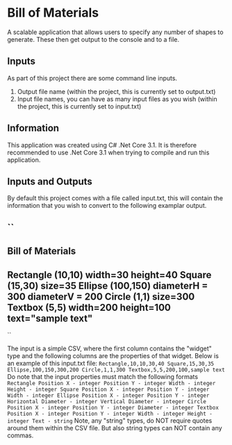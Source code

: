 # Bill of Materials
A scalable application that allows users to specify any number of shapes to generate. These then get output to the console and to a file.

## Inputs
As part of this project there are some command line inputs.
1. Output file name (within the project, this is currently set to output.txt)
2. Input file names, you can have as many input files as you wish (within the project, this is currently set to input.txt)

## Information
This application was created using C# .Net Core 3.1.
It is therefore recommended to use .Net Core 3.1 when trying to compile and run this application.

## Inputs and Outputs
By default this project comes with a file called input.txt, this will contain the information that you wish to convert to the following examplar output.

``
----------------------------------------------------------------
Bill of Materials
----------------------------------------------------------------
Rectangle (10,10) width=30 height=40
Square (15,30) size=35
Ellipse (100,150) diameterH = 300 diameterV = 200
Circle (1,1) size=300
Textbox (5,5) width=200 height=100 text="sample text"
----------------------------------------------------------------
``

The input is a simple CSV, where the first column contains the "widget" type and the following columns are the properties of that widget.
Below is an example of this input.txt file:
``
	Rectangle,10,10,30,40
	Square,15,30,35
	Ellipse,100,150,300,200
	Circle,1,1,300
	Textbox,5,5,200,100,sample text
``
Do note that the input properties must match the following formats
``
Rectangle
	Position X - integer
	Position Y - integer
	Width - integer
	Height - integer
Square
	Position X - integer
	Position Y - integer
	Width - integer
Ellipse
	Position X - integer
	Position Y - integer
	Horizontal Diameter - integer
	Vertical Diameter - integer
Circle
	Position X - integer
	Position Y - integer
	Diameter - integer
Textbox
	Position X - integer
	Position Y - integer
	Width - integer
	Height - integer
	Text - string
``
Note, any "string" types, do NOT require quotes around them within the CSV file. But also string types can NOT contain any commas.